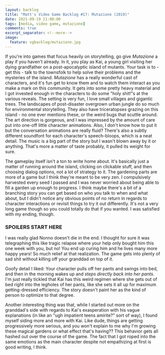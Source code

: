 ```yaml
---
layout: backlog
title: "Matt's Video Game Backlog #17: Mutazione (2019)"
date: 2021-09-19 21:00:00
tags: [media, video game, mutazione]
comments: true
excerpt_separator: <!--more-->
image:
  feature: vgbacklog/mutazione.jpg
---
```


If you're into games that focus heavily on storytelling, go give _Mutazione_ a play if you haven't already. In it, you play as Kai, a young girl visiting her dying grandfather on a post-apocalyptic island of mutants. Your task is to - get this - talk to the townsfolk to help solve their problems and the mysteries of the island. _Mutazione_ has a really wonderful cast of characters, and it's fun get to know them and to watch them interact as you make a mark on this community. It gets into some pretty heavy material and I got invested enough in the characters to do some "holy shit!"s at the various reveals. The setting is very fun, I love small villages and gigantic trees. The landscapes of post-disaster overgrown urban jungle do so much for environmental storytelling. They also have triceratopses grazing on this island - no one ever mentions these, or the weird bugs that scuttle around. The art direction is gorgeous, and I was impressed by the amount of care put into one-off little character animations. Also, I don't know how to put it but the conversation animations are really fluid? There's also a subtly different soundfont for each character's speech-bloops, which is a neat detail. The music is a big part of the story but I wasn't blown away by it or anything. That's more a matter of taste probably, it pulled its weight for sure.

The gameplay itself isn't a ton to write home about. It's basically just a matter of running around the island, clicking on clickable stuff, and then choosing dialog options, not a lot of strategy to it. The gardening parts are more of a game but I think they're meant to be very zen. I compulsively harvested every seed I passed and I was never worried about being able to fill a garden up enough to progress. I think maybe there's a bit of a branching story you can get based on who you talk to when and what about, but I didn't notice any obvious points of no return in regards to character interactions or revisit things to try it out differently. It's not a very long game though so you could totally do that if you wanted. I was satisfied with my ending, though.

### SPOILERS START HERE

I was really glad Nonno doesn't die in the end. I thought for sure it was telegraphing this like tragic relapse where your help only bought him this one week with you, but no! You end up curing him and he lives many more happy years! So much relief at that realization. The game gets into plenty of sad shit without killing off your granddad on top of it.

Goofy detail I liked: Your character pulls off her pants and swings into bed, and then in the morning wakes up and _steps directly back into her pants_. I'm just really tickled that Kai has this weird regimen where she gets out of bed right into the legholes of her pants, like she sets it all up for maximum getting-dressed efficiency. The story doesn't paint her as the kind of person to optimize to that degree.

Another interesting thing was that, while I started out more on the granddad's side with regards to Kai's exasperation with his vague explanations (in like an "ugh impatient teens amirite?" sort of way), I found myself siding more and more with Kai. Like dude, things are getting progressively more serious, and you won't explain to me why I'm growing these magical gardens or what effect that's having?? This behavior gets all hashed out over the course of the game. The fact that I got roped into the same emotions as the main character despite not empathizing at first is good writing, I think.
